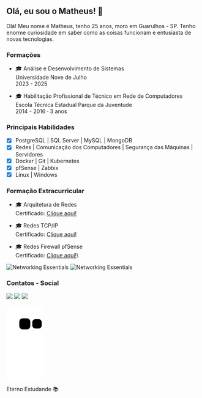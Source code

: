 ## Olá, eu sou o Matheus! 👋

Olá! Meu nome é Matheus, tenho 25 anos, moro em Guarulhos - SP. Tenho enorme curiosidade em saber como as coisas funcionam e entusiasta de novas tecnologias.

### Formações
- 🎓 Análise e Desenvolvimento de Sistemas\
     Universidade Nove de Julho\
     2023 - 2025

- 🎓 Habilitação Profissional de Técnico em Rede de Computadores\
     Escola Técnica Estadual Parque da Juventude\
     2014 - 2016 · 3 anos

### Principais Habilidades
- [x] PostgreSQL | SQL Server | MySQL | MongoDB
- [x] Redes | Comunicação dos Computadores | Segurança das Máquinas | Servidores
- [x] Docker | Git | Kubernetes
- [x] pfSense | Zabbix
- [x] Linux | Windows

### Formação Extracurricular
- 🎓 Arquitetura de Redes\
     Certificado: [Clique aqui!](https://i.imgur.com/upfg4jG.jpg)
     
- 🎓 Redes TCP/IP\
     Certificado: [Clique aqui!](https://i.imgur.com/rjb7DMF.jpg)
     
- 🎓 Redes Firewall pfSense\
     Certificado: [Clique aqui!](https://i.imgur.com/DtZnsZh.jpg)\


<img src="https://i.imgur.com/EQIZQ4y.png" alt="Networking Essentials" style="height: 90px; width:90px;"/>   <img src="https://i.imgur.com/6RNElWp.png" alt="Networking Essentials" style="height: 90px; width:90px;"/>


### Contatos - Social 
<div> 
  <a href="https://www.instagram.com/matt_theuz/" target="_blank"><img src="https://img.shields.io/badge/-Instagram-%23E4405F?style=for-the-badge&logo=instagram&logoColor=white" target="_blank"></a>
  <a href = "mailto:matheusfarias.martins97@gmail.com"><img src="https://img.shields.io/badge/-Gmail-%23333?style=for-the-badge&logo=gmail&logoColor=white" target="_blank"></a>
  <a href="https://www.linkedin.com/in/matheus-martins-68063b21b/" target="_blank"><img src="https://img.shields.io/badge/-LinkedIn-%230077B5?style=for-the-badge&logo=linkedin&logoColor=white" target="_blank"></a> 

  ![Snake animation](https://github.com/rafaballerini/rafaballerini/blob/output/github-contribution-grid-snake.svg)

</div>
<p>Eterno Estudande 📚</p>
